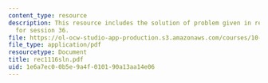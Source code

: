 ```yaml
---
content_type: resource
description: This resource includes the solution of problem given in recitation problem
  for session 36.
file: https://ol-ocw-studio-app-production.s3.amazonaws.com/courses/10-302-transport-processes-fall-2004/1e6a7ec00b5e9a4f010190a13aa14e06_rec1116sln.pdf
file_type: application/pdf
resourcetype: Document
title: rec1116sln.pdf
uid: 1e6a7ec0-0b5e-9a4f-0101-90a13aa14e06
---
```

